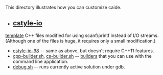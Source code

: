 This directory illustrates how you can customize caide.

* [cstyle-io](https://codeberg.org/slycelote/caide/src/branch/master/libcaide/doc/samples/cstyle-io)
  --
[template](https://codeberg.org/slycelote/caide/src/branch/master/libcaide/README.md#templates)
C++ files modified for using scanf/printf instead of I/O streams.  (Although
one of the files is huge, it requires only a small modification.)
* [cstyle-io-98](https://codeberg.org/slycelote/caide/src/branch/master/libcaide/doc/samples/cstyle-io-98)
  -- same as above, but doesn't require C++11 features.
* [cpp-builder.sh](https://codeberg.org/slycelote/caide/src/branch/master/libcaide/doc/samples/cpp-builder.sh),
  [cs-builder.sh](https://codeberg.org/slycelote/caide/src/branch/master/libcaide/doc/samples/cs-builder.sh)
--
[builders](https://codeberg.org/caide/src/branch/master/libcaide/README.md#builder)
that you can use with the command line application.
* [debug.sh](https://codeberg.org/slycelote/caide/src/branch/master/libcaide/doc/samples/debug.sh)
  -- runs currently active solution under gdb.

